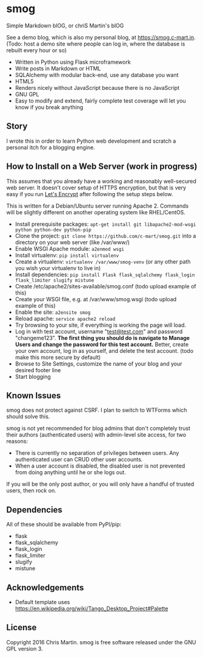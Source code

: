 # smog
Simple Markdown blOG, or chriS Martin's blOG

See a demo blog, which is also my personal blog, at https://smog.c-mart.in. (Todo: host a demo site where people can log in, where the database is rebuilt every hour or so)

- Written in Python using Flask microframework
- Write posts in Markdown or HTML
- SQLAlchemy with modular back-end, use any database you want
- HTML5
- Renders nicely without JavaScript because there is no JavaScript
- GNU GPL
- Easy to modify and extend, fairly complete test coverage will let you know if you break anything

## Story
I wrote this in order to learn Python web development and scratch a personal itch for a blogging engine.

## How to Install on a Web Server (work in progress)

This assumes that you already have a working and reasonably well-secured web server. It doesn't cover setup of HTTPS encryption, but that is very easy if you run [Let's Encrypt](https://letsencrypt.org/getting-started/) after following the setup steps below.

This is written for a Debian/Ubuntu server running Apache 2. Commands will be slightly different on another operating system like RHEL/CentOS.

- Install prerequisite packages: `apt-get install git libapache2-mod-wsgi python python-dev python-pip`
- Clone the project: `git clone https://github.com/c-mart/smog.git` into a directory on your web server (like /var/www/)
- Enable WSGI Apache module: `a2enmod wsgi`
- Install virtualenv: `pip install virtualenv`
- Create a virtualenv: `virtualenv /var/www/smog-venv` (or any other path you wish your virtualenv to live in)
- Install dependencies: `pip install Flask flask_sqlalchemy flask_login flask_limiter slugify mistune`
- Create /etc/apache2/sites-available/smog.conf (todo upload example of this)
- Create your WSGI file, e.g. at /var/www/smog.wsgi (todo upload example of this)
- Enable the site: `a2ensite smog`
- Reload apache: `service apache2 reload`
- Try browsing to your site, if everything is working the page will load.
- Log in with test account, username "test@test.com" and password "changeme123". **The first thing you should do is navigate to Manage Users and change the password for this test account.** Better, create your own account, log in as yourself, and delete the test account. (todo make this more secure by default)
- Browse to Site Settings, customize the name of your blog and your desired footer line
- Start blogging

## Known Issues
smog does not protect against CSRF. I plan to switch to WTForms which should solve this.

smog is not yet recommended for blog admins that don't completely trust their authors (authenticated users) with admin-level site access, for two reasons:
- There is currently no separation of privileges between users. Any authenticated user can CRUD other user accounts.
- When a user account is disabled, the disabled user is not prevented from doing anything until he or she logs out.

If you will be the only post author, or you will only have a handful of trusted users, then rock on.


## Dependencies
All of these should be available from PyPI/pip:
- flask
- flask_sqlalchemy
- flask_login
- flask_limiter
- slugify
- mistune

## Acknowledgements
- Default template uses https://en.wikipedia.org/wiki/Tango_Desktop_Project#Palette

## License
Copyright 2016 Chris Martin. smog is free software released under the GNU GPL version 3.